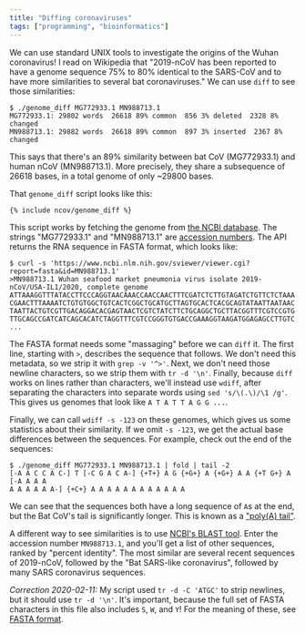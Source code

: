 ```yaml
---
title: "Diffing coronaviruses"
tags: ["programming", "bioinformatics"]
---
```


We can use standard UNIX tools
to investigate the origins of the Wuhan coronavirus!
I read on Wikipedia that
"2019-nCoV has been reported to have a genome sequence 75% to 80% identical to the SARS-CoV
and to have more similarities to several bat coronaviruses."
We can use `diff` to see those similarities:

```
$ ./genome_diff MG772933.1 MN988713.1
MG772933.1: 29802 words  26618 89% common  856 3% deleted  2328 8% changed
MN988713.1: 29882 words  26618 89% common  897 3% inserted  2367 8% changed
```

This says that there's an 89% similarity 
between bat CoV (MG772933.1) 
and human nCoV (MN988713.1).
More precisely,
they share a subsequence of 26618 bases,
in a total genome of only ~29800 bases.

That `genome_diff` script looks like this:

```bash
{% include ncov/genome_diff %}
```

This script works by fetching the genome from [the NCBI database](https://www.ncbi.nlm.nih.gov/).
The strings "MG772933.1" and "MN988713.1" are [accession numbers](https://en.wikipedia.org/wiki/Accession_number_(bioinformatics)).
The API returns the RNA sequence in FASTA format, 
which looks like:

```
$ curl -s 'https://www.ncbi.nlm.nih.gov/sviewer/viewer.cgi?report=fasta&id=MN988713.1'
>MN988713.1 Wuhan seafood market pneumonia virus isolate 2019-nCoV/USA-IL1/2020, complete genome
ATTAAAGGTTTATACCTTCCCAGGTAACAAACCAACCAACTTTCGATCTCTTGTAGATCTGTTCTCTAAA
CGAACTTTAAAATCTGTGTGGCTGTCACTCGGCTGCATGCTTAGTGCACTCACGCAGTATAATTAATAAC
TAATTACTGTCGTTGACAGGACACGAGTAACTCGTCTATCTTCTGCAGGCTGCTTACGGTTTCGTCCGTG
TTGCAGCCGATCATCAGCACATCTAGGTTTCGTCCGGGTGTGACCGAAAGGTAAGATGGAGAGCCTTGTC
...
```

The FASTA format needs some "massaging" before we can `diff` it.
The first line, starting with `>`, describes the sequence that follows.
We don't need this metadata, so we strip it with `grep -v '^>'`.
Next, we don't need those newline characters,
so we strip them with `tr -d '\n'`.
Finally, 
because `diff` works on lines rather than characters,
we'll instead use `wdiff`,
after separating the characters into separate words using `sed 's/\(.\)/\1 /g'`.
This gives us genomes that look like `A T A T T A G G ...`.

Finally, we can call `wdiff -s -123` on these genomes,
which gives us some statistics about their similarity.
If we omit `-s -123`,
we get the actual base differences between the sequences.
For example, check out the end of the sequences:

```
$ ./genome_diff MG772933.1 MN988713.1 | fold | tail -2
[-A A C C A C-] T [-C G A C A-] {+T+} A G {+G+} A {+G+} A A {+T G+} A [-A A A A
A A A A A A-] {+C+} A A A A A A A A A A A A
```

We can see that the sequences both have a long sequence of `A`s at the end,
but the Bat CoV's tail is significantly longer.
This is known as a ["poly(A) tail"](https://en.wikipedia.org/wiki/Polyadenylation).

A different way to see similarities is to use [NCBI's BLAST tool](https://blast.ncbi.nlm.nih.gov/Blast.cgi).
Enter the accession number `MN988713.1`,
and you'll get a list of other sequences,
ranked by "percent identity".
The most similar are several recent sequences of 2019-nCoV,
followed by the "Bat SARS-like coronavirus",
followed by many SARS coronavirus sequences.

_Correction 2020-02-11:_
My script used  `tr -d -C 'ATGC'`
to strip newlines,
but it should use `tr -d '\n'`.
It's important, because 
the full set of FASTA characters in this file
also includes `S`, `W`, and `Y`!
For the meaning of these,
see [FASTA format](https://en.wikipedia.org/wiki/FASTA_format#Sequence_representation).